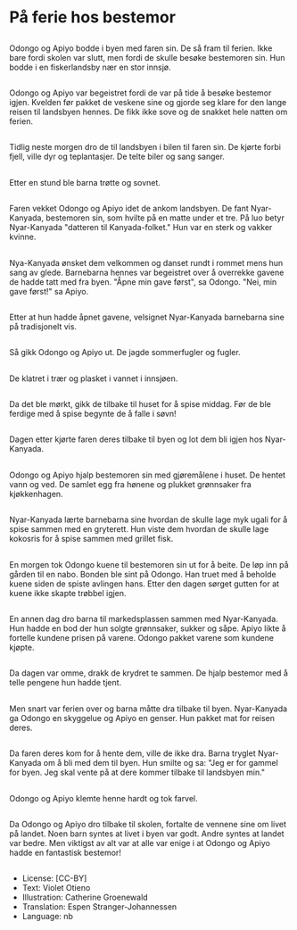 # På ferie hos bestemor

##
Odongo og Apiyo bodde i byen med faren sin. De så fram til ferien. Ikke bare fordi skolen var slutt, men fordi de skulle besøke bestemoren sin. Hun bodde i en fiskerlandsby nær en stor innsjø.

##
Odongo og Apiyo var begeistret fordi de var på tide å besøke bestemor igjen. Kvelden før pakket de veskene sine og gjorde seg klare for den lange reisen til landsbyen hennes. De fikk ikke sove og de snakket hele natten om ferien.

##
Tidlig neste morgen dro de til landsbyen i bilen til faren sin. De kjørte forbi fjell, ville dyr og teplantasjer. De telte biler og sang sanger.

##
Etter en stund ble barna trøtte og sovnet.

##
Faren vekket Odongo og Apiyo idet de ankom landsbyen. De fant Nyar-Kanyada, bestemoren sin, som hvilte på en matte under et tre. På luo betyr Nyar-Kanyada "datteren til Kanyada-folket." Hun var en sterk og vakker kvinne.

##
Nya-Kanyada ønsket dem velkommen og danset rundt i rommet mens hun sang av glede. Barnebarna hennes var begeistret over å overrekke gavene de hadde tatt med fra byen. "Åpne min gave først", sa Odongo. "Nei, min gave først!" sa Apiyo.

##
Etter at hun hadde åpnet gavene, velsignet Nyar-Kanyada barnebarna sine på tradisjonelt vis.

##
Så gikk Odongo og Apiyo ut. De jagde sommerfugler og fugler.

##
De klatret i trær og plasket i vannet i innsjøen.

##
Da det ble mørkt, gikk de tilbake til huset for å spise middag. Før de ble ferdige med å spise begynte de å falle i søvn!

##
Dagen etter kjørte faren deres tilbake til byen og lot dem bli igjen hos Nyar-Kanyada.

##
Odongo og Apiyo hjalp bestemoren sin med gjøremålene i huset. De hentet vann og ved. De samlet egg fra hønene og plukket grønnsaker fra kjøkkenhagen.

##
Nyar-Kanyada lærte barnebarna sine hvordan de skulle lage myk ugali for å spise sammen med en gryterett. Hun viste dem hvordan de skulle lage kokosris for å spise sammen med grillet fisk.

##
En morgen tok Odongo kuene til bestemoren sin ut for å beite. De løp inn på gården til en nabo. Bonden ble sint på Odongo. Han truet med å beholde kuene siden de spiste avlingen hans. Etter den dagen sørget gutten for at kuene ikke skapte trøbbel igjen.

##
En annen dag dro barna til markedsplassen sammen med Nyar-Kanyada. Hun hadde en bod der hun solgte grønnsaker, sukker og såpe. Apiyo likte å fortelle kundene prisen på varene. Odongo pakket varene som kundene kjøpte.

##
Da dagen var omme, drakk de krydret te sammen. De hjalp bestemor med å telle pengene hun hadde tjent.

##
Men snart var ferien over og barna måtte dra tilbake til byen. Nyar-Kanyada ga Odongo en skyggelue og Apiyo en genser. Hun pakket mat for reisen deres.

##
Da faren deres kom for å hente dem, ville de ikke dra. Barna tryglet Nyar-Kanyada om å bli med dem til byen. Hun smilte og sa: "Jeg er for gammel for byen. Jeg skal vente på at dere kommer tilbake til landsbyen min."

##
Odongo og Apiyo klemte henne hardt og tok farvel.

##
Da Odongo og Apiyo dro tilbake til skolen, fortalte de vennene sine om livet på landet. Noen barn syntes at livet i byen var godt. Andre syntes at landet var bedre. Men viktigst av alt var at alle var enige i at Odongo og Apiyo hadde en fantastisk bestemor!

##
* License: [CC-BY]
* Text: Violet Otieno
* Illustration: Catherine Groenewald
* Translation: Espen Stranger-Johannessen
* Language: nb
